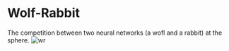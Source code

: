 # Wolf-Rabbit
The competition between two neural networks (a wofl and a rabbit) at the sphere. 
![wr](https://user-images.githubusercontent.com/73900267/98023628-36d37780-1dd5-11eb-8506-1070f7029bd1.jpg)
